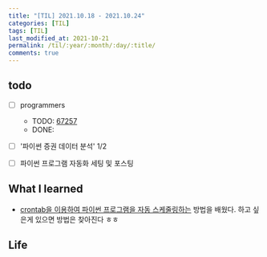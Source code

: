 ```yaml
---
title: "[TIL] 2021.10.18 - 2021.10.24"
categories: [TIL]
tags: [TIL]
last_modified_at: 2021-10-21
permalink: /til/:year/:month/:day/:title/
comments: true
---
```


## todo

- [ ] programmers

  - TODO: [67257](https://programmers.co.kr/learn/courses/30/lessons/67257)
  - DONE: 

- [ ] '파이썬 증권 데이터 분석' 1/2
- [ ] 파이썬 프로그램 자동화 세팅 및 포스팅

## What I learned

- [crontab을 이용하여 파이썬 프로그램을 자동 스케줄링하는](https://diana-lab.tistory.com/3)
방법을 배웠다. 하고 싶은게 있으면 방법은 찾아진다 ㅎㅎ


## Life
